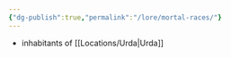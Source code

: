 ```yaml
---
{"dg-publish":true,"permalink":"/lore/mortal-races/"}
---
```



- inhabitants of [[Locations/Urda\|Urda]]